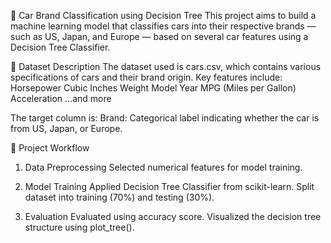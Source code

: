 🚗 Car Brand Classification using Decision Tree
This project aims to build a machine learning model that classifies cars into their respective brands — such as US, Japan, and Europe — based on several car features using a Decision Tree Classifier.

📂 Dataset Description
The dataset used is cars.csv, which contains various specifications of cars and their brand origin. Key features include:
Horsepower
Cubic Inches
Weight
Model Year
MPG (Miles per Gallon)
Acceleration
...and more

The target column is:
Brand: Categorical label indicating whether the car is from US, Japan, or Europe.

🧪 Project Workflow
1. Data Preprocessing
Selected numerical features for model training.

2. Model Training
Applied Decision Tree Classifier from scikit-learn.
Split dataset into training (70%) and testing (30%).

3. Evaluation
Evaluated using accuracy score.
Visualized the decision tree structure using plot_tree().
